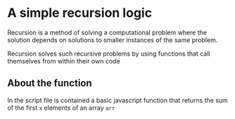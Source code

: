 # A simple recursion logic

Recursion is a method of solving a computational problem where the solution depends on solutions to smaller instances of the same problem.

Recursion solves such recursive problems by using functions that call themselves from within their own code

## About the function

In the script file is contained a basic javascript function that returns the sum of the first `x` elements of an array `arr`
